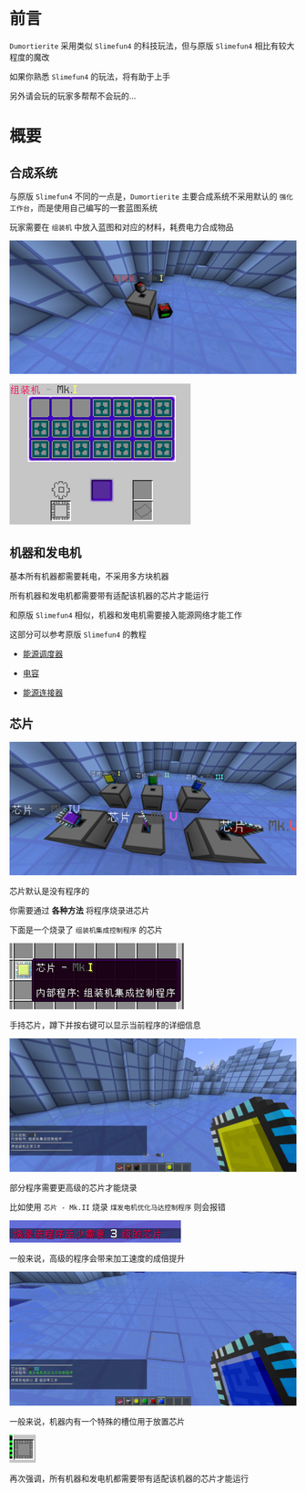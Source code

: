 # 前言

`Dumortierite` 采用类似 `Slimefun4` 的科技玩法，但与原版 `Slimefun4` 相比有较大程度的魔改

如果你熟悉 `Slimefun4` 的玩法，将有助于上手

另外请会玩的玩家多帮帮不会玩的...

# 概要

## 合成系统

与原版 `Slimefun4` 不同的一点是，`Dumortierite` 主要合成系统不采用默认的 `强化工作台`，而是使用自己编写的一套蓝图系统

玩家需要在 `组装机` 中放入蓝图和对应的材料，耗费电力合成物品

![组装机](assets/asm_ingame.png)

![组装机界面](assets/asm_gui.png)

## 机器和发电机

基本所有机器都需要耗电，不采用多方块机器

所有机器和发电机都需要带有适配该机器的芯片才能运行

和原版 `Slimefun4` 相似，机器和发电机需要接入能源网络才能工作

这部分可以参考原版 `Slimefun4` 的教程

- [能源调度器](https://slimefun-wiki.guizhanss.cn/Energy-Regulator)

- [电容](https://slimefun-wiki.guizhanss.cn/Energy-Capacitors)

- [能源连接器](https://slimefun-wiki.guizhanss.cn/Energy-Connector)

## 芯片

![芯片](assets/chips.png)

芯片默认是没有程序的

你需要通过 **各种方法** 将程序烧录进芯片

下面是一个烧录了 `组装机集成控制程序` 的芯片

![烧录了的芯片](assets/chip_burned.png)

手持芯片，蹲下并按右键可以显示当前程序的详细信息

![程序信息](assets/program_info.png)

部分程序需要更高级的芯片才能烧录

比如使用 `芯片 - Mk.II` 烧录 `煤发电机优化马达控制程序` 则会报错

![芯片等级不足](assets/insufficient_chip_level.png)

一般来说，高级的程序会带来加工速度的成倍提升

![煤发电机优化马达控制程序](assets/chip_with_coal_program_t2.png)

一般来说，机器内有一个特殊的槽位用于放置芯片

![芯片槽](assets/chip_slot.png)

再次强调，所有机器和发电机都需要带有适配该机器的芯片才能运行
